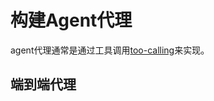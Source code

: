 # 构建Agent代理
agent代理通常是通过工具调用[too-calling](https://python.langchain.com/docs/concepts/tool_calling/)来实现。

## 端到端代理




